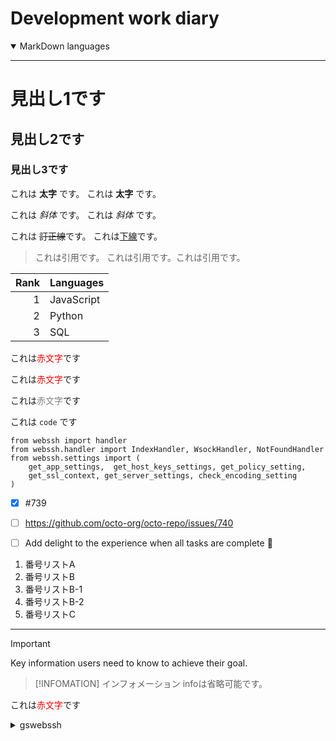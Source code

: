 
<!-- TO DO: add more details about me later -->


#  Development work diary
<details  open>
<summary>MarkDown languages</summary>

---

# 見出し1です
## 見出し2です
### 見出し3です

これは **太字** です。
これは __太字__ です。

これは *斜体* です。
これは _斜体_ です。

これは ~~訂正線~~です。
これは<u>下線</u>です。


> これは引用です。
> これは引用です。これは引用です。
> 

| Rank | Languages |
|-----:|-----------|
|     1| JavaScript|
|     2| Python    |
|     3| SQL       |

これは<span style="color: red; ">赤文字</span>です

これは<span style="color: red; ">赤文字</span>です	

これは<span style="color: gray; ">赤文字</span>です	

これは `code` です

```
from webssh import handler
from webssh.handler import IndexHandler, WsockHandler, NotFoundHandler
from webssh.settings import (
    get_app_settings,  get_host_keys_settings, get_policy_setting,
    get_ssl_context, get_server_settings, check_encoding_setting
)
```

- [x] #739
- [ ] https://github.com/octo-org/octo-repo/issues/740
- [ ] Add delight to the experience when all tasks are complete :tada:



1. 番号リストA
1. 番号リストB
1. 番号リストB-1
1. 番号リストB-2
1. 番号リストC






---
</details>

> [!IMPORTANT]
> Key information users need to know to achieve their goal.
>


> [!INFOMATION]
> インフォメーション
> infoは省略可能です。
> 


これは<span style="color: red; ">赤文字</span>です

<!---------------------------------------------------->

<details>
<summary>gswebssh</summary>
  
## TODO
- [x] #739
- [ ] https://github.com/octo-org/octo-repo/issues/740
- [ ] Add delight to the experience when all tasks are complete :tada:

##  gswebssh
-  pytyon based web
-  remote ssh

###  webssh


  - webssh
  - webssh_test
       > python ./main.py --port=8000
###  golden-layout-vite3/
> golden-layout    ES6 modify   vite setting

###  golden-layout-vite3-UIkit/
> goldem-layout     UIkit dashboard      2024/04/31
</details>
<!---------------------------------------------------->



